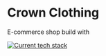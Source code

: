 # Crown Clothing

E-commerce shop build with

[![Current tech stack](https://skillicons.dev/icons?i=react,vite,styledcomponents,firebase,styled)](https://skillicons.dev)
